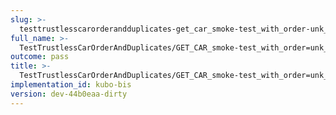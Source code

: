 ```yaml
---
slug: >-
  testtrustlesscarorderandduplicates-get_car_smoke-test_with_order-unk_of_unixfs_directory-header_content-type#01
full_name: >-
  TestTrustlessCarOrderAndDuplicates/GET_CAR_smoke-test_with_order=unk_of_UnixFS_Directory/Header_Content-Type#01
outcome: pass
title: >-
  TestTrustlessCarOrderAndDuplicates/GET_CAR_smoke-test_with_order=unk_of_UnixFS_Directory/Header_Content-Type#01
implementation_id: kubo-bis
version: dev-44b0eaa-dirty
---
```


